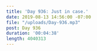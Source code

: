 ```yaml
---
title: 'Day 936: Just in case.'
date: 2019-08-13 14:56:00 -07:00
file: "/uploads/Day-936.mp3"
post: Day 936
duration: '00:04:38'
length: 4040313
---
```


